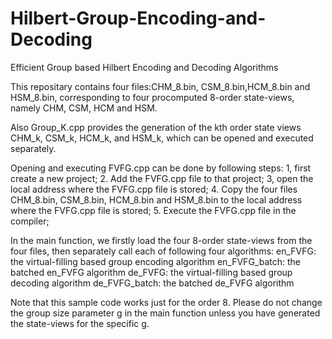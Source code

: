# Hilbert-Group-Encoding-and-Decoding
Efficient Group based Hilbert Encoding and Decoding Algorithms

This repositary contains four files:CHM_8.bin, CSM_8.bin,HCM_8.bin and HSM_8.bin, corresponding to four procomputed 8-order state-views, namely CHM, CSM, HCM and HSM. 

Also Group_K.cpp provides the generation of the kth order state views CHM_k, CSM_k, HCM_k, and HSM_k, which can be opened and executed separately.

Opening and executing FVFG.cpp can be done by following steps:
1, first create a new project;
2. Add the FVFG.cpp file to that project;
3, open the local address where the FVFG.cpp file is stored;
4. Copy the four files CHM_8.bin, CSM_8.bin, HCM_8.bin and HSM_8.bin to the local address where the FVFG.cpp file is stored;
5. Execute the FVFG.cpp file in the compiler;

In the main function, we firstly load the four 8-order state-views from the four files, then separately call each of following four algorithms:
en_FVFG: the virtual-filling based group encoding algorithm
en_FVFG_batch: the batched en_FVFG algorithm
de_FVFG: the virtual-filling based group decoding algorithm
de_FVFG_batch: the batched de_FVFG algorithm

Note that this sample code works just for the order 8. Please do not change the group size parameter g in the main function unless you have generated the state-views for the specific g.
